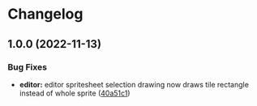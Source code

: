 # Changelog

## 1.0.0 (2022-11-13)


### Bug Fixes

* **editor:** editor spritesheet selection drawing now draws tile rectangle instead of whole sprite ([40a51c1](https://github.com/Coborax/SignE/commit/40a51c11773bf3020f59ed65a92a0753c119346f))

